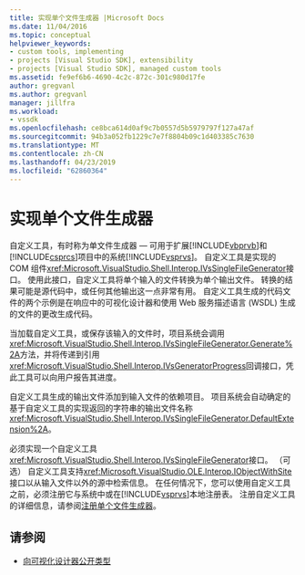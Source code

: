```yaml
---
title: 实现单个文件生成器 |Microsoft Docs
ms.date: 11/04/2016
ms.topic: conceptual
helpviewer_keywords:
- custom tools, implementing
- projects [Visual Studio SDK], extensibility
- projects [Visual Studio SDK], managed custom tools
ms.assetid: fe9ef6b6-4690-4c2c-872c-301c980d17fe
author: gregvanl
ms.author: gregvanl
manager: jillfra
ms.workload:
- vssdk
ms.openlocfilehash: ce8bca614d0af9c7b0557d5b5979797f127a47af
ms.sourcegitcommit: 94b3a052fb1229c7e7f8804b09c1d403385c7630
ms.translationtype: MT
ms.contentlocale: zh-CN
ms.lasthandoff: 04/23/2019
ms.locfileid: "62860364"
---
```

# <a name="implementing-single-file-generators"></a>实现单个文件生成器
自定义工具，有时称为单文件生成器 — 可用于扩展[!INCLUDE[vbprvb](../../code-quality/includes/vbprvb_md.md)]和[!INCLUDE[csprcs](../../data-tools/includes/csprcs_md.md)]项目中的系统[!INCLUDE[vsprvs](../../code-quality/includes/vsprvs_md.md)]。 自定义工具是实现的 COM 组件<xref:Microsoft.VisualStudio.Shell.Interop.IVsSingleFileGenerator>接口。 使用此接口，自定义工具将单个输入的文件转换为单个输出文件。 转换的结果可能是源代码中，或任何其他输出这一点非常有用。 自定义工具生成的代码文件的两个示例是在响应中的可视化设计器和使用 Web 服务描述语言 (WSDL) 生成的文件的更改生成代码。

 当加载自定义工具，或保存该输入的文件时，项目系统会调用<xref:Microsoft.VisualStudio.Shell.Interop.IVsSingleFileGenerator.Generate%2A>方法，并将传递到引用<xref:Microsoft.VisualStudio.Shell.Interop.IVsGeneratorProgress>回调接口，凭此工具可以向用户报告其进度。

 自定义工具生成的输出文件添加到输入文件的依赖项目。 项目系统会自动确定的基于自定义工具的实现返回的字符串的输出文件名称<xref:Microsoft.VisualStudio.Shell.Interop.IVsSingleFileGenerator.DefaultExtension%2A>。

 必须实现一个自定义工具<xref:Microsoft.VisualStudio.Shell.Interop.IVsSingleFileGenerator>接口。 （可选） 自定义工具支持<xref:Microsoft.VisualStudio.OLE.Interop.IObjectWithSite>接口以从输入文件以外的源中检索信息。 在任何情况下，您可以使用自定义工具之前，必须注册它与系统中或在[!INCLUDE[vsprvs](../../code-quality/includes/vsprvs_md.md)]本地注册表。 注册自定义工具的详细信息，请参阅[注册单个文件生成器](../../extensibility/internals/registering-single-file-generators.md)。

## <a name="see-also"></a>请参阅
- [向可视化设计器公开类型](../../extensibility/internals/exposing-types-to-visual-designers.md)